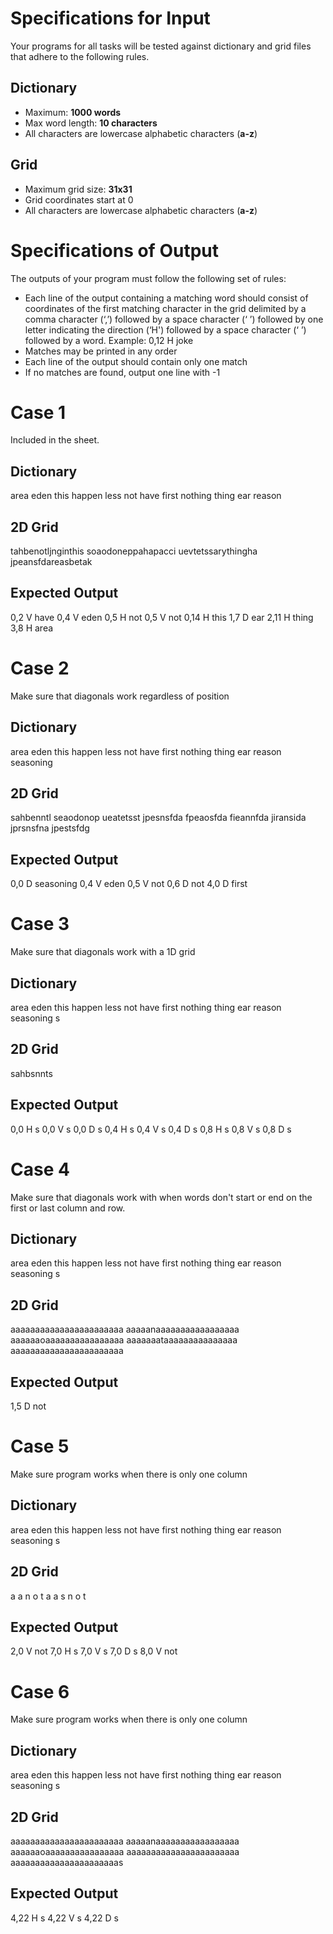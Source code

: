 # Specifications for Input
Your programs for all tasks will be tested against dictionary and grid files that adhere to the following rules.

## Dictionary
* Maximum: **1000 words**
* Max word length: **10 characters**
* All characters are lowercase alphabetic characters (**a-z**)

## Grid
* Maximum grid size: **31x31**
* Grid coordinates start at 0
* All characters are lowercase alphabetic characters (**a-z**)

# Specifications of Output
The outputs of your program must follow the following set of rules:
* Each line of the output containing a matching word should consist of coordinates of the first matching character in the grid delimited by a comma character (‘,’) followed by a space character (‘ ’) followed by one letter indicating the direction (‘H') followed by a space character (‘ ’) followed by a word. Example: 0,12 H joke
* Matches may be printed in any order
* Each line of the output should contain only one match
* If no matches are found, output one line with -1

# Case 1
Included in the sheet.
## Dictionary
area
eden
this
happen
less
not
have
first
nothing
thing
ear
reason
## 2D Grid
tahbenotljnginthis
soaodoneppahapacci
uevtetssarythingha
jpeansfdareasbetak
## Expected Output
0,2 V have
0,4 V eden
0,5 H not
0,5 V not
0,14 H this
1,7 D ear
2,11 H thing
3,8 H area

# Case 2
Make sure that diagonals work regardless of position
## Dictionary
area
eden
this
happen
less
not
have
first
nothing
thing
ear
reason
seasoning
## 2D Grid
sahbenntl
seaodonop
ueatetsst
jpesnsfda
fpeaosfda
fieannfda
jiransida
jprsnsfna
jpestsfdg
## Expected Output
0,0 D seasoning
0,4 V eden
0,5 V not
0,6 D not
4,0 D first

# Case 3
Make sure that diagonals work with a 1D grid
## Dictionary
area
eden
this
happen
less
not
have
first
nothing
thing
ear
reason
seasoning
s
## 2D Grid
sahbsnnts
## Expected Output
0,0 H s
0,0 V s
0,0 D s
0,4 H s
0,4 V s
0,4 D s
0,8 H s
0,8 V s
0,8 D s

# Case 4
Make sure that diagonals work with when words don't start or end on the first or last column and row.
## Dictionary
area
eden
this
happen
less
not
have
first
nothing
thing
ear
reason
seasoning
s
## 2D Grid
aaaaaaaaaaaaaaaaaaaaaaa
aaaaanaaaaaaaaaaaaaaaaa
aaaaaaoaaaaaaaaaaaaaaaa
aaaaaaataaaaaaaaaaaaaaa
aaaaaaaaaaaaaaaaaaaaaaa
## Expected Output
1,5 D not

# Case 5
Make sure program works when there is only one column
## Dictionary
area
eden
this
happen
less
not
have
first
nothing
thing
ear
reason
seasoning
s
## 2D Grid
a
a
n
o
t
a
a
s
n
o
t
## Expected Output
2,0 V not
7,0 H s
7,0 V s
7,0 D s
8,0 V not

# Case 6
Make sure program works when there is only one column
## Dictionary
area
eden
this
happen
less
not
have
first
nothing
thing
ear
reason
seasoning
s
## 2D Grid
aaaaaaaaaaaaaaaaaaaaaaa
aaaaanaaaaaaaaaaaaaaaaa
aaaaaaoaaaaaaaaaaaaaaaa
aaaaaaaaaaaaaaaaaaaaaaa
aaaaaaaaaaaaaaaaaaaaaas
## Expected Output
4,22 H s
4,22 V s
4,22 D s
